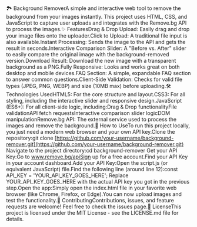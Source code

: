 🏞️ Background RemoverA simple and interactive web tool to remove the background from your images instantly. This project uses HTML, CSS, and JavaScript to capture user uploads and integrates with the Remove.bg API to process the images.✨ FeaturesDrag & Drop Upload: Easily drag and drop your image files onto the uploader.Click to Upload: A traditional file input is also available.Instant Processing: Sends the image to the API and gets the result in seconds.Interactive Comparison Slider: A "Before vs. After" slider to easily compare the original image with the background-removed version.Download Result: Download the new image with a transparent background as a PNG.Fully Responsive: Looks and works great on both desktop and mobile devices.FAQ Section: A simple, expandable FAQ section to answer common questions.Client-Side Validation: Checks for valid file types (JPEG, PNG, WEBP) and size (10MB max) before uploading.🛠️ Technologies UsedHTML5: For the core structure and layout.CSS3: For all styling, including the interactive slider and responsive design.JavaScript (ES6+): For all client-side logic, including:Drag & Drop functionalityFile validationAPI fetch requestsInteractive comparison slider logicDOM manipulationRemove.bg API: The external service used to process the images and remove the background.🚀 How to UseTo run this project locally, you just need a modern web browser and your own API key.Clone the repository:git clone [https://github.com/your-username/background-remover.git](https://github.com/your-username/background-remover.git)
Navigate to the project directory:cd background-remover
Get your API Key:Go to www.remove.bg/apiSign up for a free account.Find your API Key in your account dashboard.Add your API Key:Open the script.js (or equivalent JavaScript) file.Find the following line (around line 12):const API_KEY = 'YOUR_API_KEY_GOES_HERE';
Replace YOUR_API_KEY_GOES_HERE with the actual API key you got in the previous step.Open the app:Simply open the index.html file in your favorite web browser (like Chrome, Firefox, or Edge).You can now upload images and test the functionality.🤝 ContributingContributions, issues, and feature requests are welcome! Feel free to check the issues page.📄 LicenseThis project is licensed under the MIT License - see the LICENSE.md file for details.

